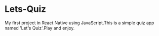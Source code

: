 # Lets-Quiz
My first project in React Native using JavaScript.This is a simple quiz app named 'Let's Quiz'.Play and enjoy.

